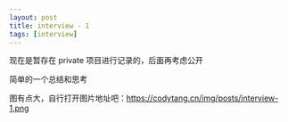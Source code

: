 ```yaml
---
layout: post
title: interview - 1
tags: [interview]
---
```


现在是暂存在 private 项目进行记录的，后面再考虑公开

简单的一个总结和思考

图有点大，自行打开图片地址吧：https://codytang.cn/img/posts/interview-1.png
